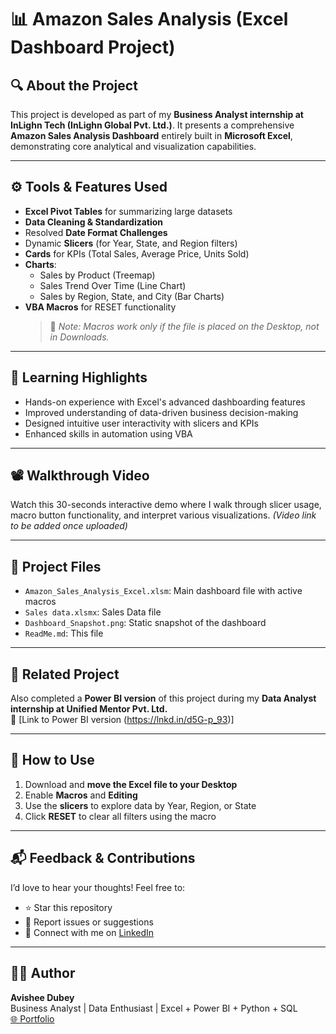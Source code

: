 # 📊 Amazon Sales Analysis (Excel Dashboard Project)

## 🔍 About the Project
This project is developed as part of my **Business Analyst internship at InLighn Tech (InLighn Global Pvt. Ltd.)**. It presents a comprehensive **Amazon Sales Analysis Dashboard** entirely built in **Microsoft Excel**, demonstrating core analytical and visualization capabilities.

---

## ⚙️ Tools & Features Used
- **Excel Pivot Tables** for summarizing large datasets
- **Data Cleaning & Standardization**
- Resolved **Date Format Challenges**
- Dynamic **Slicers** (for Year, State, and Region filters)
- **Cards** for KPIs (Total Sales, Average Price, Units Sold)
- **Charts**:
  - Sales by Product (Treemap)
  - Sales Trend Over Time (Line Chart)
  - Sales by Region, State, and City (Bar Charts)
- **VBA Macros** for RESET functionality
  > 📝 *Note: Macros work only if the file is placed on the Desktop, not in Downloads.*

---

## 🧠 Learning Highlights
- Hands-on experience with Excel's advanced dashboarding features
- Improved understanding of data-driven business decision-making
- Designed intuitive user interactivity with slicers and KPIs
- Enhanced skills in automation using VBA

---

## 📽️ Walkthrough Video
Watch this 30-seconds interactive demo where I walk through slicer usage, macro button functionality, and interpret various visualizations. *(Video link to be added once uploaded)*

---

## 📁 Project Files
- `Amazon_Sales_Analysis_Excel.xlsm`: Main dashboard file with active macros
-  `Sales data.xlsmx`: Sales Data file
- `Dashboard_Snapshot.png`: Static snapshot of the dashboard
- `ReadMe.md`: This file

---

## 📌 Related Project
Also completed a **Power BI version** of this project during my **Data Analyst internship at Unified Mentor Pvt. Ltd.**  
📎 [Link to Power BI version (https://lnkd.in/d5G-p_93)]

---

## 🚀 How to Use
1. Download and **move the Excel file to your Desktop**
2. Enable **Macros** and **Editing**
3. Use the **slicers** to explore data by Year, Region, or State
4. Click **RESET** to clear all filters using the macro

---

## 📬 Feedback & Contributions
I’d love to hear your thoughts! Feel free to:
- ⭐ Star this repository
- 🐞 Report issues or suggestions
- 🤝 Connect with me on [LinkedIn]([www.linkedin.com/in/avishee-dubey-152329278](https://www.linkedin.com/in/avishee-dubey-152329278/))

---

## 🧑‍💻 Author
**Avishee Dubey**  
Business Analyst | Data Enthusiast | Excel + Power BI + Python + SQL  
[🌐 Portfolio](https://dubeyavya.github.io/avisheedubey.portfolio/)
